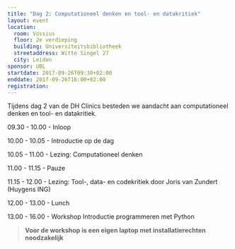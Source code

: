 ```yaml
---
title: "Dag 2: Computationeel denken en tool- en datakritiek"
layout: event
location:
  room: Vossius
  floor: 2e verdieping
  building: Universiteitsbibliotheek
  streetaddress: Witte Singel 27
  city: Leiden
sponsor: UBL
startdate: 2017-09-26T09:30+02:00
enddate: 2017-09-26T16:00+02:00
registration:
---
```

Tijdens dag 2 van de DH Clinics besteden we aandacht aan computationeel denken en tool- en datakritiek.

09.30 - 10.00 - Inloop

10.00 - 10.05 - Introductie op de dag

10.05 - 11.00 - Lezing: Computationeel denken

11.00 - 11.15 - Pauze

11.15 - 12.00 - Lezing: Tool-, data- en codekritiek door Joris van Zundert (Huygens ING)

12.00 - 13.00 - Lunch

13.00 - 16.00 - Workshop Introductie programmeren met Python

>  **Voor de workshop is een eigen laptop met installatierechten noodzakelijk**
